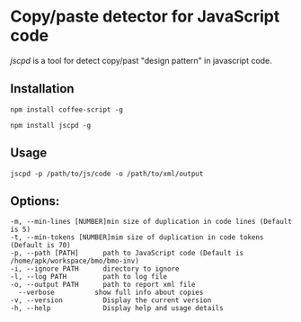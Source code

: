 Copy/paste detector for JavaScript code
=======================================

_jscpd_ is a tool for detect copy/past "design pattern" in javascript code.

Installation
------------

    npm install coffee-script -g

    npm install jscpd -g


Usage
-----

    jscpd -p /path/to/js/code -o /path/to/xml/output


Options:
--------
    -m, --min-lines [NUMBER]min size of duplication in code lines (Default is 5)
    -t, --min-tokens [NUMBER]mim size of duplication in code tokens (Default is 70)
    -p, --path [PATH]      path to JavaScript code (Default is /home/apk/workspace/bmo/bmo-inv)
    -i, --ignore PATH      directory to ignore
    -l, --log PATH         path to log file
    -o, --output PATH      path to report xml file
      --verbose          show full info about copies
    -v, --version          Display the current version
    -h, --help             Display help and usage details